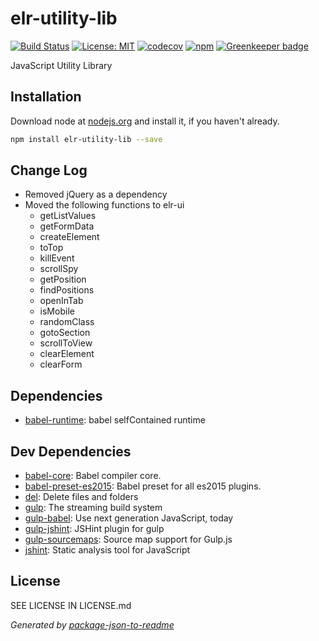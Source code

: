 # elr-utility-lib

[![Build Status](https://travis-ci.org/Beth3346/elr-utility-lib.svg?branch=master)](https://travis-ci.org/Beth3346/elr-utility-lib)
[![License: MIT](https://img.shields.io/badge/License-MIT-yellow.svg)](https://opensource.org/licenses/MIT)
[![codecov](https://codecov.io/gh/Beth3346/elr-utility-lib/branch/master/graph/badge.svg)](https://codecov.io/gh/Beth3346/elr-utility-lib)
[![npm](https://img.shields.io/npm/dm/elr-utility-lib.svg?style=flat)]() [![Greenkeeper badge](https://badges.greenkeeper.io/Beth3346/elr-utility-lib.svg)](https://greenkeeper.io/)

JavaScript Utility Library

## Installation

Download node at [nodejs.org](http://nodejs.org) and install it, if you haven't already.

```sh
npm install elr-utility-lib --save
```

## Change Log

- Removed jQuery as a dependency
- Moved the following functions to elr-ui
    - getListValues
    - getFormData
    - createElement
    - toTop
    - killEvent
    - scrollSpy
    - getPosition
    - findPositions
    - openInTab
    - isMobile
    - randomClass
    - gotoSection
    - scrollToView
    - clearElement
    - clearForm

## Dependencies

- [babel-runtime](https://github.com/babel/babel/tree/master/packages): babel selfContained runtime

## Dev Dependencies

- [babel-core](https://github.com/babel/babel/tree/master/packages): Babel compiler core.
- [babel-preset-es2015](https://github.com/babel/babel/tree/master/packages): Babel preset for all es2015 plugins.
- [del](https://github.com/sindresorhus/del): Delete files and folders
- [gulp](https://github.com/gulpjs/gulp): The streaming build system
- [gulp-babel](https://github.com/babel/gulp-babel): Use next generation JavaScript, today
- [gulp-jshint](https://github.com/spalger/gulp-jshint): JSHint plugin for gulp
- [gulp-sourcemaps](https://github.com/floridoo/gulp-sourcemaps): Source map support for Gulp.js
- [jshint](https://github.com/jshint/jshint): Static analysis tool for JavaScript


## License

SEE LICENSE IN LICENSE.md

_Generated by [package-json-to-readme](https://github.com/zeke/package-json-to-readme)_
